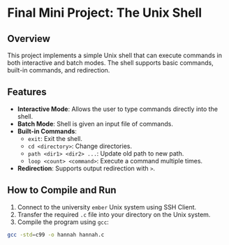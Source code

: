 # Final Mini Project: The Unix Shell

## Overview
This project implements a simple Unix shell that can execute commands in both interactive and batch modes. The shell supports basic commands, built-in commands, and redirection.

## Features
- **Interactive Mode**: Allows the user to type commands directly into the shell.
- **Batch Mode**: Shell is given an input file of commands.
- **Built-in Commands**:
  - `exit`: Exit the shell.
  - `cd <directory>`: Change directories.
  - `path <dir1> <dir2> ...`: Update old path to new path.
  - `loop <count> <command>`: Execute a command multiple times.
- **Redirection**: Supports output redirection with `>`.

## How to Compile and Run
1. Connect to the university `ember` Unix system using SSH Client.
2. Transfer the required `.c` file into your directory on the Unix system.
3. Compile the program using `gcc`:
```bash
gcc -std=c99 -o hannah hannah.c 
